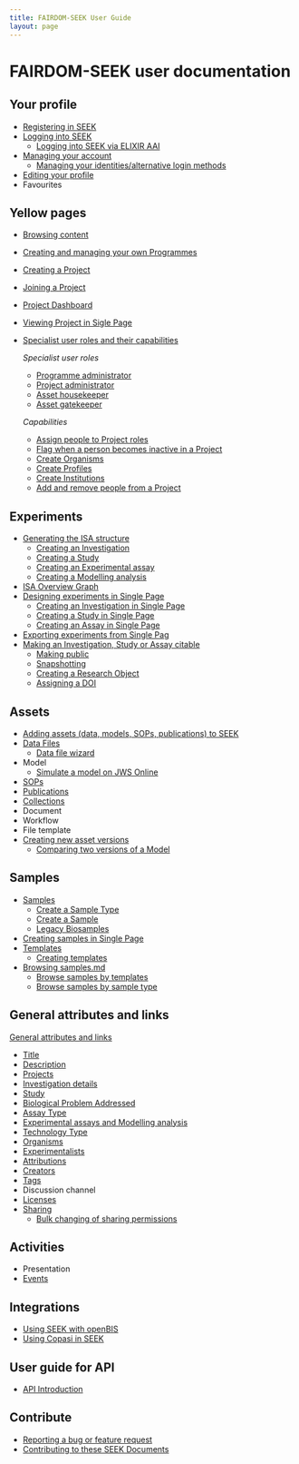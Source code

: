 ```yaml
---
title: FAIRDOM-SEEK User Guide
layout: page
---
```


# FAIRDOM-SEEK user documentation

## Your profile
- [Registering in SEEK](registering.html)
- [Logging into SEEK](login.html)
     - [Logging into SEEK via ELIXIR AAI](aai.html)
- [Managing your account](managing-account.html)
     - [Managing your identities/alternative login methods](managing-identities.html)
- [Editing your profile](editing-profile.html)
- Favourites

## Yellow pages
- [Browsing content](browsing.html)
- [Creating and managing your own Programmes](programme-creation-and-management.html)
- [Creating a Project](create-a-project.html)
- [Joining a Project](join-a-project.html)
- [Project Dashboard](project-dashboard.html)
- [Viewing Project in Sigle Page](viewing-project-in-single-page.html)
- [Specialist user roles and their capabilities](roles.html)

  _Specialist user roles_
     - [Programme administrator](roles.html#programme-administrator)
     - [Project administrator](roles.html#project-administrator)
     - [Asset housekeeper](roles.html#asset-housekeeper)
     - [Asset gatekeeper](roles.html#asset-gatekeeper)
  
  _Capabilities_
     - [Assign people to Project roles](administer-project-members.html#assign-people-to-project-roles)
     - [Flag when a person becomes inactive in a Project](administer-project-members.html#flag-when-a-person-becomes-inactive-in-a-project)
     - [Create Organisms](adding-admin-items.html#creating-organisms)
     - [Create Profiles](adding-admin-items.html#creating-profiles)
     - [Create Institutions](adding-admin-items.html#creating-institutions)
     - [Add and remove people from a Project](administer-project-members.html#add-and-remove-people-from-a-project)

## Experiments
- [Generating the ISA structure](generating-the-isa-structure.html)
     - [Creating an Investigation](generating-the-isa-structure.html#creating-an-investigation)
     - [Creating a Study](generating-the-isa-structure.html#creating-a-study)
     - [Creating an Experimental assay](generating-the-isa-structure.html#creating-an-experimental-assay)
     - [Creating a Modelling analysis](generating-the-isa-structure.html#creating-a-modelling-analysis)
- [ISA Overview Graph](isa-overview.html)
- [Designing experiments in Single Page](designing-experiments-in-single-page.html)
  - [Creating an Investigation in Single Page](designing-experiments-in-single-page.html#creating-an-investigation-in-single-page)
  - [Creating a Study in Single Page](designing-experiments-in-single-page.html#creating-a-study-in-single-page)
  - [Creating an Assay in Single Page](designing-experiments-in-single-page.html#creating-an-assay-in-single-page)
- [Exporting experiments from Single Pag](exporting-experiments-from-single-page.html)
- [Making an Investigation, Study or Assay citable](investigation-snapshots.html)
     - [Making public](investigation-snapshots.html#making-public)
     - [Snapshotting](investigation-snapshots.html#snapshotting)
     - [Creating a Research Object](investigation-snapshots.html#creating-a-research-object)
     - [Assigning a DOI](investigation-snapshots.html#assigning-a-doi)  
      
## Assets      
- [Adding assets (data, models, SOPs, publications) to SEEK](adding-assets.html)
- [Data Files](general-attributes.html#data-files)
  - [Data file wizard](data-file-upload-wizard.html)
- Model
  - [Simulate a model on JWS Online](simulate-on-jws-online.html)
- [SOPs](general-attributes.html#sops)
- [Publications](general-attributes.html#publications)
- [Collections](collections.html)
- Document
- Workflow
- File template
- [Creating new asset versions](uploading-new-versions.html)
  - [Comparing two versions of a Model](model-comparison.html)

## Samples
- [Samples](samples.html) 
     - [Create a Sample Type](create-sample-type.html)
     - [Create a Sample](create-sample.html)
     - [Legacy Biosamples](legacy-biosamples.html)
- [Creating samples in Single Page](designing-experiments-in-single-page.md#creating-samples-in-single-page)
- [Templates](templates-for-sample-types.html)
  - [Creating templates](templates-for-sample-types.html#creating-templates)
- [Browsing samples.md](browsing-samples.html)
  - [Browse samples by templates](browsing-samples.html#browse-samples-bytemplates)
  - [Browse samples by sample type](browsing-samples.md#browse-samples-by-sample-type)
    

## General attributes and links
[General attributes and links](general-attributes.html)
- [Title](general-attributes.html#title)
- [Description](general-attributes.html#description)
- [Projects](general-attributes.html#projects)
- [Investigation details](general-attributes.html#investigation-details)
- [Study](general-attributes.html#study)
- [Biological Problem Addressed](general-attributes.html#biological-problem-addressed)
- [Assay Type](general-attributes.html#assay-type)
- [Experimental assays and Modelling analysis](general-attributes.html#experimental-assays-and-modelling-analysis)
- [Technology Type](general-attributes.html#technology-type)
- [Organisms](general-attributes.html#organisms)
- [Experimentalists](general-attributes.html#experimentalists)
- [Attributions](general-attributes.html#attributions)
- [Creators](general-attributes.html#creators)
- [Tags](general-attributes.html#tags)
- Discussion channel
- [Licenses](licenses.html)
- [Sharing](general-attributes.html#sharing)
  - [Bulk changing of sharing permissions](bulk-change-sharing-permission.html)

## Activities
- Presentation
- [Events](general-attributes.html#events)

## Integrations
- [Using SEEK with openBIS](openbis.html)
- [Using Copasi in SEEK](copasi-button.html)

## User guide for API
- [API Introduction](api.html)

## Contribute
- [Reporting a bug or feature request](/tech/reporting-bugs-and-features.html)
- [Contributing to these SEEK Documents](/contributing.html)






